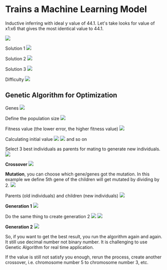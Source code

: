 # Trains a Machine Learning Model
Inductive inferring with ideal y value of 44.1. Let's take looks for value of x1:x6 that gives the most identical value to 44.1.

![](attachments/Pasted%20image%2020211010154247.png)

Solution 1
![](attachments/Pasted%20image%2020211010154303.png)

Solution 2
![](attachments/Pasted%20image%2020211010154319.png)

Solution 3
![](attachments/Pasted%20image%2020211010154336.png)

Difficulty
![](attachments/Pasted%20image%2020211010154353.png)

## Genetic Algorithm for Optimization
Genes
![](attachments/Pasted%20image%2020211010154741.png)

Define the population size
![](attachments/Pasted%20image%2020211010154808.png)

Fitness value (the lower error, the higher fitness value)
![](attachments/Pasted%20image%2020211010154925.png)

Calculating initial value
![](attachments/Pasted%20image%2020211010154945.png)
![](attachments/Pasted%20image%2020211010155003.png)
and so on

Select 3 best individuals as parents for mating to generate new individuals.
![](Pasted%20image%2020210913131734.png)

**Crossover**
![](Pasted%20image%2020210913131816.png)


**Mutation**, you can choose which gene/genes got the mutation. In this example we define 5th gene of the children will get mutated by dividing by 2.
![](Pasted%20image%2020210913131851.png)


Parents (old individuals) and children (new individuals)
![](attachments/Pasted%20image%2020211010170000.png)

**Generation 1**
![](Pasted%20image%2020210913132228.png)

Do the same thing to create generation 2
![](attachments/Pasted%20image%2020211010170052.png)
![](attachments/Pasted%20image%2020211010170031.png)

**Generation 2**
![](Pasted%20image%2020210913132658.png)

So, if you want to get the best result, you run the algorithm again and again.
It still use decimal number not binary number.
It is challenging to use Genetic Algorithm for real time application.

If the value is still not satisfy you enough, rerun the process, create another crossover, i.e. chromosome number 5 to chromosome number 3, etc. 

